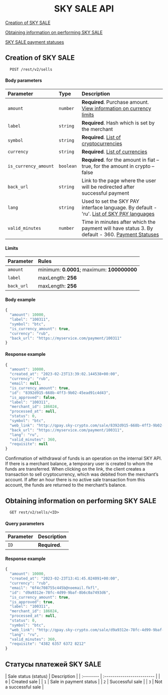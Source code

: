 <h1 align="center">SKY SALE API</h1>
 

[Creation of SKY SALE](#skysale)

[Obtaining information on performing SKY SALE](#skysaleinfo)

[SKY SALE payment statuses](#paymentStatuses)

 <a name="skysale"></a>
## Creation of SKY SALE

```http
  POST /rest/v2/sells 
```
#### Body parameters

| Parameter | Type     | Description                |
| :-------- | :------- | :------------------------- |
| `amount` | `number` | **Required**. Purchase amount. [View information on currency limits](CURRENCIES_SALES.md)
| `label` | `string` | **Required**. Hash which is set by the merchant
| `symbol` | `string` | **Required**. [List of cryptocurrencies](CRYPTOCURRENCIES.md)
| `currency` | `string` | **Required**. [List of currencies](CURRENCIES_SALES.md)
| `is_currency_amount` | `boolean` | **Required**. for the amount in fiat – true, for the amount in crypto – false
| `back_url` | `string` | Link to the page where the user will be redirected after successful payment
| `lang` | `string` | Used to set the SKY PAY interface language. By default - 'ru'. [List of SKY PAY languages](SKYPAYLANGUAGES.md)
| `valid_minutes` | `number` | Time in minutes after which the payment will have status 3. By default - 360. [Payment Statuses](#paymentStatuses)

#### Limits

| Parameter | Rules     |
| :-------- | :-------  |
| `amount` | minimum: **0.0001**; maximum: **100000000**
| `label` | maxLength: **256**
| `back_url` | maxLength: **256**

#### Body example

```javascript
{
  "amount": 10000,
  "label": "100311",
  "symbol": "btc",
  "is_currency_amount": true,
  "currency": "rub",
  "back_url": "https://myservice.com/payment/100311"
}
```

#### Response example

```javascript
{
  "amount": 10000,
  "created_at": "2023-02-23T13:39:02.144538+00:00",
  "currency": "rub",
  "email": null,
  "is_currency_amount": true,
  "id": "8392d915-668b-4ff3-9b02-45ead91c4d43",
  "is_approved": false,
  "label": "100311",
  "merchant_id": 186024,
  "processed_at": null,
  "status": 0,
  "symbol": "btc",
  "web_link": "http://qpay.sky-crypto.com/sale/8392d915-668b-4ff3-9b02-45ead91c4d43?ca=10000&s=btc&m=186024&l=100311",
  "back_url": "https://myservice.com/payment/100311",
  "lang": "ru",
  "valid_minutes": 360,
  "requisite": null
}
```
Confirmation of withdrawal of funds is an operation on the internal SKY API. If there is a merchant balance, a temporary user is created to whom the funds are transferred. When clicking on the link, the client creates a transaction to sell cryptocurrency, which was debited from the merchant’s account. If after an hour there is no active sale transaction from this account, the funds are returned to the merchant’s balance.

 <a name="skysaleinfo"></a>
## Obtaining information on performing SKY SALE

```http
  GET rest/v2/sells/<ID> 
```

#### Query parameters

| Parameter | Description                |
| :-------- | :------------------------- |
| `ID` | **Required**.

#### Response example

```javascript
{
  "amount": 10000,
  "created_at": "2023-02-23T13:41:45.024091+00:00",
  "currency": "rub",
  "email": "6f4c708755c445b@noemail.fkfl",
  "id": "d9a9312e-78fc-4d99-9baf-8b6c0a7493d6",
  "is_currency_amount": true,
  "is_approved": true,
  "label": "100311",
  "merchant_id": 186024,
  "processed_at": null,
  "status": 0,
  "symbol": "btc",
  "web_link": "http://qpay.sky-crypto.com/sale/d9a9312e-78fc-4d99-9baf-8b6c0a7493d6?ca=10000&s=btc&m=186024&l=100311",
  "lang": "ru",
  "valid_minutes": 360,
  "requisite": "4382 6357 6372 8212"
}
```

## Статусы платежей SKY SALE
 <a name="paymentStatuses"></a>
| Sale status (status) | Description                |
| :-------- |  :------------------------- |
| `0` | Created sale |
| `1` | Sale in payment status |
| `2` | Successful sale |
| `3` | Not a successful sale |
